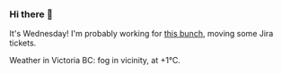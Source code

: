 ### Hi there :wave:

It's Wednesday! I'm probably working for [this bunch](https://github.com/kohofinancial), moving some Jira tickets.

Weather in Victoria BC: fog in vicinity, at +1°C.
